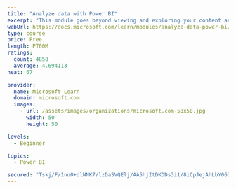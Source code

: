```yaml
---
title: "Analyze data with Power BI"
excerpt: "This module goes beyond viewing and exploring your content and explains how to interact with it by working with reports and dashboards to uncover and share new business insights."
webUrl: https://docs.microsoft.com/learn/modules/analyze-data-power-bi/
type: course
price: Free
length: PT60M
ratings:
  count: 4858
  average: 4.694113
heat: 67

provider:
  name: Microsoft Learn
  domain: microsoft.com
  images:
    - url: /assets/images/organizations/microsoft.com-50x50.jpg
      width: 50
      height: 50

levels:
  - Beginner

topics:
  - Power BI

secured: "Tskj/F/1no0+dlNNK7/lzDaSVQElj/AA5hjItDKDDs3i1/8iCpJejAhLbY067l8gV688d1plzUQ57zK25IGKO2V69MihMVzvUUXDtyBAaMWXKxt7a6I6gydhdEVLfR3Md65zVIioMVbwvQMd/XvUCrRtVeMmEUTJdFFnNg7n+QrGenrqNuwYpkNTVJFCXyH2I4OUMuCpLRuGjUxXJQdV9yvxUvnJGkdFkDf1F52AwmjOOnepRNxOFoojom62DwOY9ebVu27YZjJDmxfZmDC+apaZEiJsfMgNBTd+TUGfwjXnMhtJ+jviMEwE5JhcM3+QWQyA1oGmnh9pYpbqR2eLpWKaSYTvcrxf/SFctHIcyXLJPBDlIDm0p0eIgNrY66UXew5QrJSPssPfxhfCTf1UDlQnoevhdI/fE9XzPvSXo9E=;RTKxsr4ApBYazZtlQqs3aA=="
---
```


